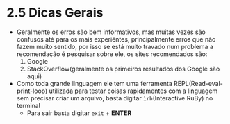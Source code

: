 # 2.5 Dicas Gerais

- Geralmente os erros são bem informativos, mas muitas vezes são confusos até para os mais experiêntes, principalmente erros que não fazem muito sentido, por isso se está muito travado num problema a recomendação é pesquisar sobre ele, os sites recomendados são:
  1.  Google
  2.  StackOverflow(geralmente os primeiros resultados dos Google são aqui)
- Como toda grande linguagem ele tem uma ferramenta REPL(Read-eval-print-loop) utilizada para testar coisas rapidamentes com a linguagem sem precisar criar um arquivo, basta digitar `ìrb`(Interactive RuBy) no terminal
  - Para sair basta digitar `exit` + **ENTER**
